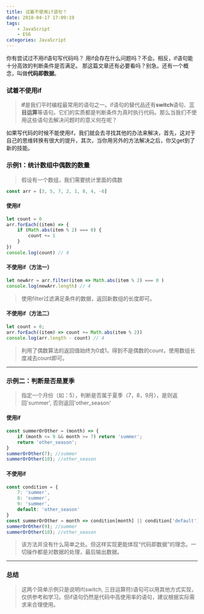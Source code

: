 ```yaml
---
title: 试着不使用if语句？
date: 2018-04-17 17:09:19
tags:
    - JavaScript
    - ES6
categories: JavaScript
---
```


你有尝试过不用if语句写代码吗？
用if会存在什么问题吗？不会。相反，if语句能十分高效的判断条件是否满足。
那这篇文章还有必要看吗？别急。还有一个概念，叫做**代码即数据**。

<!-- more -->

### 试着不使用if

>**if**是我们平时编程最常用的语句之一。if语句的替代品还有**switch**语句、**三目运算**等语句。它们的实质都是判断条件为真时执行代码。那么当我们不使用这些语句去解决问题时的意义何在呢？

如果写代码的时候不能使用if，我们就会去寻找其他的办法来解决，首先，这对于自己的思维转换有很大的提升，其次，当你用另外的方法解决之后，你又get到了新的技能。

<!-- ### 不使用if应该怎么做 -->

### 示例1：统计数组中偶数的数量
>假设有一个数组，我们需要统计里面的偶数

```javascript
const arr = [3, 5, 7, 2, 1, 8, 4, -6]
```
#### 使用if
```javascript
let count = 0
arr.forEach((item) => {
    if (Math.abs(item % 2) === 0) {
        count += 1
    }
})
console.log(count) // 4
```
#### 不使用if（方法一）
```javascript
let newArr = arr.filter(item => Math.abs(item % 2) === 0 )
console.log(newArr.length) // 4
```
>使用filter过滤满足条件的数据，返回新数组的长度即可。

#### 不使用if（方法二）
```javascript
let count = 0;
arr.forEach((item) => count += Math.abs(item % 2))
console.log(arr.length - count) // 4
```
>利用了偶数算法的返回值始终为0或1，得到不是偶数的count，使用数组长度减去count即可。

---------------------------------------------------------------------------------------------------------------------

### 示例二：判断是否是夏季
>指定一个月份（如：5），判断是否属于夏季（7，8，9月），是则返回'summer', 否则返回'other_season'

#### 使用if
```javascript
const summerOrOther = (month) => {
    if (month <= 9 && month >= 7) return 'summer';
    return 'other_season';
}
summerOrOther(7); //summer
summerOrOther(10); //other_season
```
#### 不使用if
```javascript
const condition = {
    7: 'summer',
    8: 'summer',
    9: 'summer',
    default: 'other_season'
}
const summerOrOther = month => condition[month] || condition['default']
summerOrOther(9); //summer
summerOrOther(10); //other_season
```
>该方法并没有什么简单之处。但这样实现更能体现“代码即数据”的理念。一切操作都是对数据的处理，最后输出数据。

---------------------------------------------------------------------------------------------------------------------

### 总结
>这两个简单示例只是说明if(switch, 三目运算符)语句可以用其他方式实现，仅供参考和学习。但if语句仍然是代码中高使用率的语句，建议根据实际需求来合理使用。
